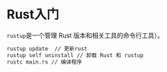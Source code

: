 # Rust入门

`rustup`是一个管理 Rust 版本和相关工具的命令行工具）。

```bash
rustup update  // 更新rust
rustup self uninstall // 卸载 Rust 和 rustup
rustc main.rs // 编译程序

```

